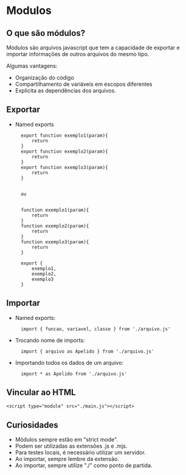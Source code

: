 # Modulos
## O que são módulos?
Módulos são arquivos javascript que tem a capacidade de exportar e importar informações de outros arquivos do mesmo tipo.

Algumas vantagens:
* Organização do código
* Compartilhamento de variáveis em escopos diferentes
* Explicita as dependências dos arquivos.

## Exportar
* Named exports

        export function exemplo1(param){
            return 
        }
        export function exemplo2(param){
            return 
        }
        export function exemplo3(param){
            return 
        }


        ou


        function exemplo1(param){
            return 
        }
        function exemplo2(param){
            return 
        }
        function exemplo3(param){
            return 
        }

        export {
            exemplo1,
            exemplo2,
            exemplo3
        }

## Importar
* Named exports:

        import { funcao, variavel, classe } from './arquivo.js'

* Trocando nome de imports:

        import { arquivo as Apelido } from './arquivo.js'
    
* Importando todos os dados de um arquivo:

        import * as Apelido from './arquivo.js'

## Vincular ao HTML
    <script type="module" src="./main.js"></script>

## Curiosidades
* Módulos sempre estão em "strict mode".
* Podem ser utilizadas as extensões .js e .mjs.
* Para testes locais, é necessário utilizar um servidor.
* Ao importar, sempre lembre da extensão.
* Ao importar, sempre utilize "./" como ponto de partida.